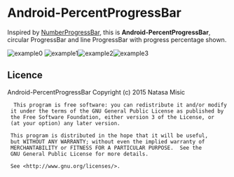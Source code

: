 # Android-PercentProgressBar
Inspired by [NumberProgressBar](https://github.com/daimajia/NumberProgressBar), this is **Android-PercentProgressBar**,
circular ProgressBar and line ProgressBar with progress percentage shown.

![example0](https://github.com/natasam/Android-PercentProgressBar/blob/master/screenshots/video0.gif)
![example1](https://github.com/natasam/Android-PercentProgressBar/blob/master/screenshots/0.png)![example2](https://github.com/natasam/Android-PercentProgressBar/blob/master/screenshots/2.png)![example3](https://github.com/natasam/Android-PercentProgressBar/blob/master/screenshots/3.png)

## Licence 
Android-PercentProgressBar
Copyright (c) 2015  Natasa Misic
 
 
      This program is free software: you can redistribute it and/or modify
     it under the terms of the GNU General Public License as published by
     the Free Software Foundation, either version 3 of the License, or
     (at your option) any later version.

     This program is distributed in the hope that it will be useful,
     but WITHOUT ANY WARRANTY; without even the implied warranty of
     MERCHANTABILITY or FITNESS FOR A PARTICULAR PURPOSE.  See the
     GNU General Public License for more details.
 
     See <http://www.gnu.org/licenses/>.

